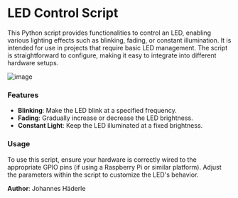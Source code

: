 # LED Control Script

This Python script provides functionalities to control an LED, enabling various lighting effects such as blinking, fading, or constant illumination. It is intended for use in projects that require basic LED management. The script is straightforward to configure, making it easy to integrate into different hardware setups.

![image](https://github.com/user-attachments/assets/dda7c6c0-d5d2-4b55-adc3-34e923f666a2)

### Features
- **Blinking**: Make the LED blink at a specified frequency.
- **Fading**: Gradually increase or decrease the LED brightness.
- **Constant Light**: Keep the LED illuminated at a fixed brightness.

### Usage
To use this script, ensure your hardware is correctly wired to the appropriate GPIO pins (if using a Raspberry Pi or similar platform). Adjust the parameters within the script to customize the LED's behavior.

**Author**: Johannes Häderle
